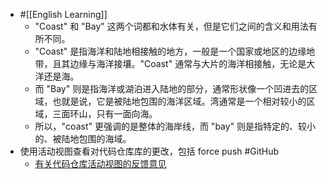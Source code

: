 - #[[English Learning]]
	- "Coast" 和 "Bay" 这两个词都和水体有关，但是它们之间的含义和用法有所不同。
	- "Coast" 是指海洋和陆地相接触的地方，一般是一个国家或地区的边缘地带，且其边缘与海洋接壤。"Coast" 通常与大片的海洋相接触，无论是大洋还是海。
	- 而 "Bay" 则是指海洋或湖泊进入陆地的部分，通常形状像一个凹进去的区域，也就是说，它是被陆地包围的海洋区域。湾通常是一个相对较小的区域，三面环山，只有一面向海。
	- 所以，"coast" 更强调的是整体的海岸线，而 "bay" 则是指特定的、较小的、被陆地包围的海域。
- 使用活动视图查看对代码仓库库的更改，包括 force push #GitHub
	- [有关代码仓库活动视图的反馈意见](https://github.com/orgs/community/discussions/53140)